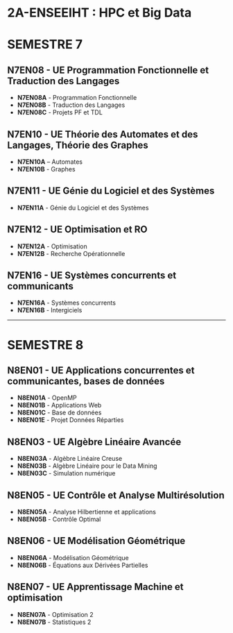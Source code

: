 # 2A-ENSEEIHT : HPC et Big Data

# SEMESTRE 7

## N7EN08 - UE Programmation Fonctionnelle et Traduction des Langages
- **N7EN08A** - Programmation Fonctionnelle
- **N7EN08B** - Traduction des Langages
- **N7EN08C** - Projets PF et TDL

## N7EN10 - UE Théorie des Automates et des Langages, Théorie des Graphes
- **N7EN10A** – Automates
- **N7EN10B** - Graphes

## N7EN11 - UE Génie du Logiciel et des Systèmes
- **N7EN11A** - Génie du Logiciel et des Systèmes

## N7EN12 - UE Optimisation et RO
- **N7EN12A** - Optimisation
- **N7EN12B** - Recherche Opérationnelle

## N7EN16 - UE Systèmes concurrents et communicants
- **N7EN16A** - Systèmes concurrents
- **N7EN16B** - Intergiciels

---

# SEMESTRE 8

## N8EN01 - UE Applications concurrentes et communicantes, bases de données
- **N8EN01A** - OpenMP
- **N8EN01B** - Applications Web
- **N8EN01C** - Base de données
- **N8EN01E** - Projet Données Réparties

## N8EN03 - UE Algèbre Linéaire Avancée
- **N8EN03A** - Algèbre Linéaire Creuse
- **N8EN03B** - Algèbre Linéaire pour le Data Mining
- **N8EN03C** - Simulation numérique

## N8EN05 - UE Contrôle et Analyse Multirésolution
- **N8EN05A** - Analyse Hilbertienne et applications
- **N8EN05B** - Contrôle Optimal

## N8EN06 - UE Modélisation Géométrique
- **N8EN06A** - Modélisation Géométrique
- **N8EN06B** - Équations aux Dérivées Partielles

## N8EN07 - UE Apprentissage Machine et optimisation
- **N8EN07A** - Optimisation 2
- **N8EN07B** - Statistiques 2
